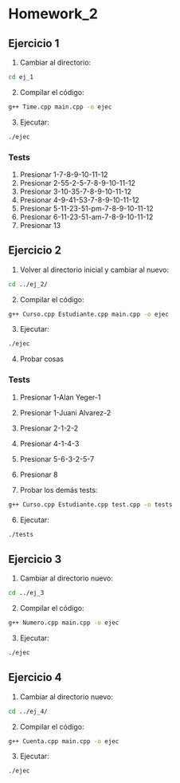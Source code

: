 # Homework_2

## Ejercicio 1

1. Cambiar al directorio:
```sh
cd ej_1
```

2. Compilar el código:
```sh
g++ Time.cpp main.cpp -o ejec
```

3. Ejecutar:
```sh
./ejec
```

### Tests
1. Presionar 1-7-8-9-10-11-12
2. Presionar 2-55-2-5-7-8-9-10-11-12
3. Presionar 3-10-35-7-8-9-10-11-12
4. Presionar 4-9-41-53-7-8-9-10-11-12
5. Presionar 5-11-23-51-pm-7-8-9-10-11-12
6. Presionar 6-11-23-51-am-7-8-9-10-11-12
7. Presionar 13

## Ejercicio 2

1. Volver al directorio inicial y cambiar al nuevo:
```sh
cd ../ej_2/
```

2. Compilar el código:
```sh
g++ Curso.cpp Estudiante.cpp main.cpp -o ejec
```

3. Ejecutar:
```sh
./ejec
```

4. Probar cosas

### Tests

1. Presionar 1-Alan Yeger-1
2. Presionar 1-Juani Alvarez-2
3. Presionar 2-1-2-2
4. Presionar 4-1-4-3
5. Presionar 5-6-3-2-5-7
6. Presionar 8

5. Probar los demás tests:
```sh
g++ Curso.cpp Estudiante.cpp test.cpp -o tests
```

6. Ejecutar:
```sh
./tests
```

## Ejercicio 3

1. Cambiar al directorio nuevo:
```sh
cd ../ej_3
```

2. Compilar el código:
```sh
g++ Numero.cpp main.cpp -o ejec
```

3. Ejecutar:
```sh
./ejec
```

## Ejercicio 4

1. Cambiar al directorio nuevo:
```sh
cd ../ej_4/
```

2. Compilar el código:
```sh
g++ Cuenta.cpp main.cpp -o ejec
```

3. Ejecutar:
```sh
./ejec
```